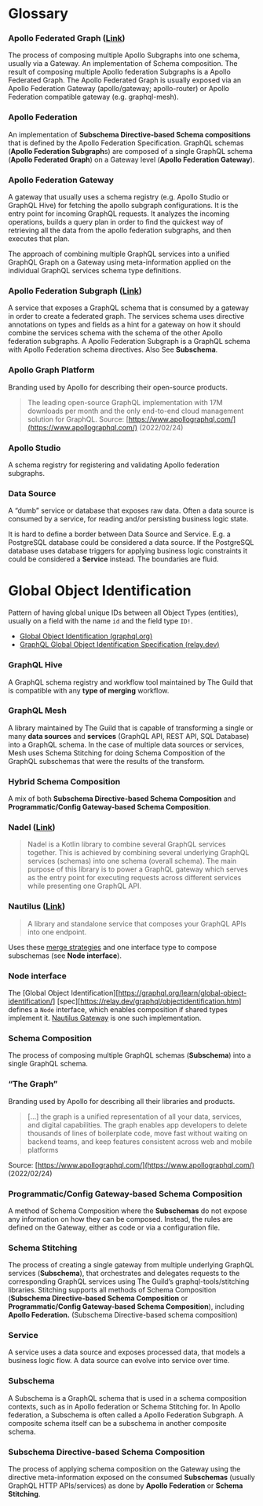 # Glossary

### Apollo Federated Graph ([Link](https://www.apollographql.com/docs/federation/))

The process of composing multiple Apollo Subgraphs into one schema, usually via
a Gateway. An implementation of Schema composition. The result of composing
multiple Apollo federation Subgraphs is a Apollo Federated Graph. The Apollo
Federated Graph is usually exposed via an Apollo Federation Gateway
(apollo/gateway; apollo-router) or Apollo Federation compatible gateway (e.g.
graphql-mesh).

### Apollo Federation

An implementation of **Subschema Directive-based Schema compositions** that is
defined by the Apollo Federation Specification. GraphQL schemas (**Apollo
Federation Subgraph**s) are composed of a single GraphQL schema (**Apollo
Federated Graph**) on a Gateway level (**Apollo Federation Gateway**).

### Apollo Federation Gateway

A gateway that usually uses a schema registry (e.g. Apollo Studio or GraphQL
Hive) for fetching the apollo subgraph configurations. It is the entry point for
incoming GraphQL requests. It analyzes the incoming operations, builds a query
plan in order to find the quickest way of retrieving all the data from the
apollo federation subgraphs, and then executes that plan.

The approach of combining multiple GraphQL services into a unified GraphQL Graph
on a Gateway using meta-information applied on the individual GraphQL services
schema type definitions.

### Apollo Federation Subgraph ([Link](https://www.apollographql.com/docs/federation/subgraphs/))

A service that exposes a GraphQL schema that is consumed by a gateway in order
to create a federated graph. The services schema uses directive annotations on
types and fields as a hint for a gateway on how it should combine the services
schema with the schema of the other Apollo federation subgraphs. A Apollo
Federation Subgraph is a GraphQL schema with Apollo Federation schema
directives. Also See **Subschema**.

### Apollo Graph Platform

Branding used by Apollo for describing their open-source products.

> The leading open-source GraphQL implementation with 17M downloads per month
> and the only end-to-end cloud management solution for GraphQL. Source:
> [https://www.apollographql.com/](https://www.apollographql.com/) (2022/02/24)

### Apollo Studio

A schema registry for registering and validating Apollo federation subgraphs.

### Data Source

A “dumb” service or database that exposes raw data. Often a data source is
consumed by a service, for reading and/or persisting business logic state.

It is hard to define a border between Data Source and Service. E.g. a PostgreSQL
database could be considered a data source. If the PostgreSQL database uses
database triggers for applying business logic constraints it could be considered
a **Service** instead. The boundaries are fluid.

# Global Object Identification

Pattern of having global unique IDs between all Object Types (entities), usually
on a field with the name `id` and the field type `ID!`.

- [Global Object Identification (graphql.org)](https://graphql.org/learn/global-object-identification/)
- [GraphQL Global Object Identification Specification (relay.dev)](https://relay.dev/graphql/objectidentification.htm)

### GraphQL Hive

A GraphQL schema registry and workflow tool maintained by The Guild that is
compatible with any **type of merging** workflow.

### GraphQL Mesh

A library maintained by The Guild that is capable of transforming a single or
many **data sources** and **services** (GraphQL API, REST API, SQL Database)
into a GraphQL schema. In the case of multiple data sources or services, Mesh
uses Schema Stitching for doing Schema Composition of the GraphQL subschemas
that were the results of the transform.

### Hybrid Schema Composition

A mix of both **Subschema Directive-based Schema Composition** and
**Programmatic/Config Gateway-based Schema Composition**.

### Nadel ([Link](https://github.com/atlassian-labs/nadel))

> Nadel is a Kotlin library to combine several GraphQL services together. This
> is achieved by combining several underlying GraphQL services (schemas) into
> one schema (overall schema). The main purpose of this library is to power a
> GraphQL gateway which serves as the entry point for executing requests across
> different services while presenting one GraphQL API.

### Nautilus ([Link](https://github.com/nautilus/gateway))

> A library and standalone service that composes your GraphQL APIs into one
> endpoint.

Uses these
[merge strategies](https://github.com/nautilus/gateway/blob/master/docs/mergingStrategies.md)
and one interface type to compose subschemas (see **Node interface**).

### Node interface

The [Global Object
Identification][https://graphql.org/learn/global-object-identification/]
[spec][https://relay.dev/graphql/objectidentification.htm] defines a `Node`
interface, which enables composition if shared types implement it.
[Nautilus Gateway](https://github.com/nautilus/gateway) is one such
implementation.

[global object identification]:
  https://graphql.org/learn/global-object-identification/
[relay-goi-spec]: (https://relay.dev/graphql/objectidentification.htm)

### Schema Composition

The process of composing multiple GraphQL schemas (**Subschema**) into a single
GraphQL schema.

### “The Graph”

Branding used by Apollo for describing all their libraries and products.

> [...] the graph is a unified representation of all your data, services, and
> digital capabilities. The graph enables app developers to delete thousands of
> lines of boilerplate code, move fast without waiting on backend teams, and
> keep features consistent across web and mobile platforms

Source: [https://www.apollographql.com/](https://www.apollographql.com/)
(2022/02/24)

### Programmatic/Config Gateway-based Schema Composition

A method of Schema Composition where the **Subschemas** do not expose any
information on how they can be composed. Instead, the rules are defined on the
Gateway, either as code or via a configuration file.

### Schema Stitching

The process of creating a single gateway from multiple underlying GraphQL
services (**Subschema**), that orchestrates and delegates requests to the
corresponding GraphQL services using The Guild’s graphql-tools/stitching
libraries. Stitching supports all methods of Schema Composition (**Subschema
Directive-based Schema Composition** or **Programmatic/Config Gateway-based
Schema Composition**), including **Apollo Federation.** (Subschema
Directive-based schema composition)

### Service

A service uses a data source and exposes processed data, that models a business
logic flow. A data source can evolve into service over time.

### Subschema

A Subschema is a GraphQL schema that is used in a schema composition contexts,
such as in Apollo federation or Schema Stitching for. In Apollo federation, a
Subschema is often called a Apollo Federation Subgraph. A composite schema
itself can be a subschema in another composite schema.

### Subschema Directive-based Schema Composition

The process of applying schema composition on the Gateway using the directive
meta-information exposed on the consumed **Subschemas** (usually GraphQL HTTP
APIs/services) as done by **Apollo Federation** or **Schema Stitching**.
